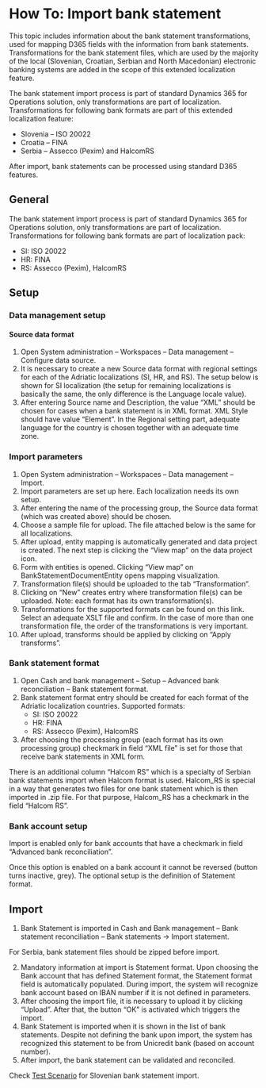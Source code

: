 # How To: Import bank statement

This topic includes information about the bank statement transformations, used for mapping D365 fields with the information from bank statements. Transformations for the bank statement files, which are used by the majority of the local (Slovenian, Croatian, Serbian and North Macedonian) electronic banking systems are added in the scope of this extended localization feature.

The bank statement import process is part of standard Dynamics 365 for Operations solution, only transformations are part of localization. Transformations for following bank formats are part of this extended localization feature:
   - Slovenia – ISO 20022
   - Croatia – FINA
   - Serbia – Assecco (Pexim) and HalcomRS

After import, bank statements can be processed using standard D365 features.

## General

The bank statement import process is part of standard Dynamics 365 for Operations solution, only transformations are part of localization. Transformations for following bank formats are part of localization pack: 
   - SI: ISO 20022
   - HR: FINA
   - RS: Assecco (Pexim), HalcomRS

## Setup

### Data management setup

#### Source data format

1. Open System administration – Workspaces – Data management – Configure data source.
2. It is necessary to create a new Source data format with regional settings for each of the Adriatic localizations (SI, HR, and RS). The setup below is shown for SI localization (the setup for remaining localizations is basically the same, the only difference is the Language locale value). 
3. After entering Source name and Description, the value “XML” should be chosen for cases when a bank statement is in XML format. XML Style should have value “Element”. In the Regional setting part, adequate language for the country is chosen together with an adequate time zone.
 
### Import parameters

1. Open System administration – Workspaces – Data management – Import.
2. Import parameters are set up here. Each localization needs its own setup.
3. After entering the name of the processing group, the Source data format (which was created above) should be chosen. 
4. Choose a sample file for upload. The file attached below is the same for all localizations.
5. After upload, entity mapping is automatically generated and data project is created. The next step is clicking the “View map” on the data project icon.
6. Form with entities is opened. Clicking “View map” on BankStatementDocumentEntity opens mapping visualization.
7. Transformation file(s) should be uploaded to the tab “Transformation”.
8. Clicking on “New” creates entry where transformation file(s) can be uploaded. Note: each format has its own transformation(s).
9. Transformations for the supported formats can be found on this link. Select an adequate XSLT file and confirm. In the case of more than one transformation file, the order of the transformations is very important.
10. After upload, transforms should be applied by clicking on “Apply transforms”. 
 
### Bank statement format

1. Open Cash and bank management – Setup – Advanced bank reconciliation – Bank statement format.
2. Bank statement format entry should be created for each format of the Adriatic localization countries. Supported formats: 
   - SI: ISO 20022
   - HR: FINA
   - RS: Assecco (Pexim), HalcomRS
3. After choosing the processing group (each format has its own processing group) checkmark in field “XML file” is set for those that receive bank statements in XML form. 
 
There is an additional column “Halcom RS” which is a specialty of Serbian bank statements import when Halcom format is used. Halcom_RS is special in a way that generates two files for one bank statement which is then imported in .zip file. For that purpose, Halcom_RS has a checkmark in the field “Halcom RS”.

### Bank account setup

Import is enabled only for bank accounts that have a checkmark in field “Advanced bank reconciliation”.
 
Once this option is enabled on a bank account it cannot be reversed (button turns inactive, grey). The optional setup is the definition of Statement format. 

## Import

1. Bank Statement is imported in Cash and Bank management – Bank statement reconciliation – Bank statements -> Import statement.

For Serbia, bank statement files should be zipped before import. 
 
2. Mandatory information at import is Statement format. Upon choosing the Bank account that has defined Statement format, the Statement format field is automatically populated. During import, the system will recognize bank account based on IBAN number if it is not defined in parameters.
3. After choosing the import file, it is necessary to upload it by clicking “Upload”. After that, the button “OK” is activated which triggers the import.
4. Bank Statement is imported when it is shown in the list of bank statements. Despite not defining the bank upon import, the system has recognized this statement to be from Unicredit bank (based on account number).
5. After import, the bank statement can be validated and reconciled. 

Check [Test Scenario](Bank-statement-import.xlsx) for Slovenian bank statement import.
 
